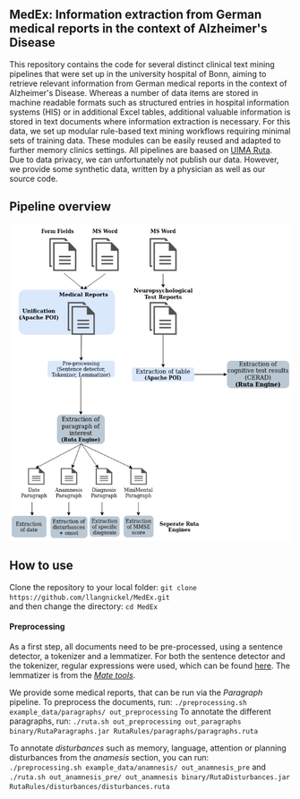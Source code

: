 ## MedEx: Information extraction from German medical reports in the context of Alzheimer's Disease

This repository contains the code for several distinct clinical text mining pipelines that were set up in the university hospital of Bonn, aiming to retrieve relevant information from German medical reports in the context of Alzheimer's Disease. Whereas a number of data items are stored in machine readable formats such as structured entries in hospital information systems (HIS) or in additional Excel tables, additional valuable information is stored in text documents where information extraction is necessary. For this data, we set up modular rule-based text mining workflows requiring minimal sets of training data. These modules can be easily reused and adapted to further memory clinics settings. All pipelines are baased on [UIMA Ruta](https://uima.apache.org/ruta.html).    
Due to data privacy, we can unfortunately not publish our data. However, we provide some synthetic data, written by a physician as well as our source code. 

## Pipeline overview 
![](img/workflow.png)

## How to use
Clone the repository to your local folder: `git clone https://github.com/llangnickel/MedEx.git`   
and then change the directory: `cd MedEx`

#### Preprocessing
As a first step, all documents need to be pre-processed, using a sentence detector, a tokenizer and a lemmatizer. For both the sentence detector and the tokenizer, regular expressions were used, which can be found [here](/config). The lemmatizer is from the [*Mate tools*](https://www.ims.uni-stuttgart.de/en/research/resources/tools/matetools/). 
  
We provide some medical reports, that can be run via the *Paragraph* pipeline. 
To preprocess the documents, run: `./preprocessing.sh example_data/paragraphs/ out_preprocessing`
To annotate the different paragraphs, run: `./ruta.sh out_preprocessing out_paragraphs binary/RutaParagraphs.jar RutaRules/paragraphs/paragraphs.ruta`
  
To annotate *disturbances* such as memory, language, attention or planning disturbances from the *anamesis* section, you can run:  
`./preprocessing.sh example_data/anamnesis/ out_anamnesis_pre` and  
`./ruta.sh out_anamnesis_pre/ out_anamnesis binary/RutaDisturbances.jar RutaRules/disturbances/disturbances.ruta`

